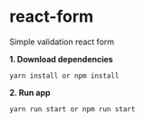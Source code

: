 # react-form
Simple validation react form

**1. Download dependencies**

```
yarn install or npm install
```

**2. Run app**

```
yarn run start or npm run start
```
